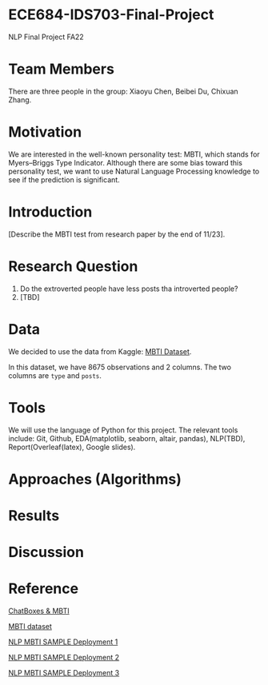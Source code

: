 # ECE684-IDS703-Final-Project
NLP Final Project FA22

# Team Members
There are three people in the group: Xiaoyu Chen, Beibei Du, Chixuan Zhang.

# Motivation
We are interested in the well-known personality test: MBTI, which stands for Myers–Briggs Type Indicator. Although there are some bias toward this personality test, we want to use Natural Language Processing knowledge to see if the prediction is significant. 

# Introduction
[Describe the MBTI test from research paper by the end of 11/23].

# Research Question
1. Do the extroverted people have less posts tha introverted people?
2. [TBD]

# Data
We decided to use the data from Kaggle: [MBTI Dataset](https://www.kaggle.com/datasets/datasnaek/mbti-type).

In this dataset, we have 8675 observations and 2 columns. The two columns are `type` and `posts`.
# Tools
We will use the language of Python for this project. The relevant tools include: Git, Github, EDA(matplotlib, seaborn, altair, pandas), NLP(TBD), Report(Overleaf(latex), Google slides).

# Approaches (Algorithms)

# Results

# Discussion

# Reference
[ChatBoxes & MBTI](https://chatbotslife.com/write-a-post-and-i-will-tell-you-who-you-are-5e0e1b74aa8b)

[MBTI dataset](https://www.kaggle.com/datasets/datasnaek/mbti-type)

[NLP MBTI SAMPLE Deployment 1](https://github.com/samrat-halder/personality-detection-with-BERT-RoBERT)

[NLP MBTI SAMPLE Deployment 2](https://github.com/janitbidhan/MBTI)

[NLP MBTI SAMPLE Deployment 3](https://github.com/Pranshu-Bahadur/nlp-mbti)
